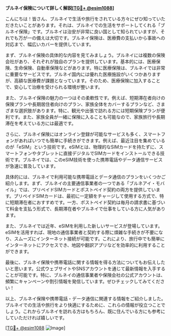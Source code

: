 **ブルネイ保険について詳しく解説[[TG💪+ @esim1088](https://t.me/s/esim1088)]**

こんにちは！皆さん、ブルネイで生活や旅行をされている方々にぜひ知っていただきたいことがあります。それは、ブルネイでの生活をサポートしてくれる「ブルネイ保険」です。ブルネイは治安が非常に良い国として知られていますが、それでも万が一の備えは大切です。ブルネイ保険は、医療費の支払いから事故への対応まで、幅広いカバーを提供しています。

まず、ブルネイ保険の具体的な内容を見てみましょう。ブルネイには複数の保険会社があり、それぞれが独自のプランを提供しています。基本的には、医療保険、生命保険、自動車保険などがあります。特に医療保険は、ブルネイでは非常に重要なサービスです。ブルネイ国内には優れた医療施設がいくつかありますが、高額な医療費が課題となっています。そのため、医療保険に加入することで、安心して治療を受けられる環境が整います。

また、ブルネイ保険の魅力の一つはその柔軟性です。例えば、短期滞在者向けの保険プランや長期居住者向けのプラン、家族全体をカバーするプランなど、さまざまな選択肢があります。特に、観光や出張で訪れる方には短期保険プランが便利です。また、家族全員が一緒に保険に入ることも可能なので、家族旅行や長期滞在を考えている方には最適です。

さらに、ブルネイ保険にはオンライン登録が可能なサービスも多く、スマートフォンがあればいつでも簡単に手続きができます。例えば、最近注目を集めているのが「eSIM」という技術です。eSIMとは、物理的なSIMカードを持たずに、スマートフォンやタブレットに直接デジタルでSIMカードをインストールできる技術です。ブルネイでは、このeSIM技術を使った携帯電話やデータ通信サービスが急速に普及しています。

具体的には、ブルネイで利用可能な携帯電話とデータ通信のプランをいくつかご紹介します。まず、ブルネイの主要通信事業者の一つである「ブルネアイ・モバイル」では、プリペイドSIMカードとポストペイド契約の両方を提供しています。プリペイドSIMカードは、最初に一定額をチャージして使用する方式で、特に短期滞在者におすすめです。一方、ポストペイド契約は毎月の請求書に基づいて料金を支払う形式で、長期滞在者やブルネイで仕事をしている方に人気があります。

また、ブルネイでは近年、eSIMを利用した新しいサービスが登場しています。eSIMを活用すれば、現地の通信事業者と契約する際に煩雑な手続きが不要になり、スムーズにインターネット接続が可能です。これにより、旅行中でも簡単にインターネットにアクセスでき、地図や翻訳アプリなどを効率的に利用することができます。

最後に、ブルネイ保険や携帯電話に関する情報を得る方法についてもお伝えしたいと思います。公式ウェブサイトやSNSアカウントを通じて最新情報を入手することが可能です。特に、ブルネイの通信事業者や保険会社の公式アカウントは、頻繁にキャンペーンや割引情報を発信しています。ぜひチェックしてみてください！

以上、ブルネイ保険や携帯電話・データ通信に関連する情報をご紹介しました。ブルネイでの生活や旅行をより快適にするために、これらの情報が役立つことでしょう。これからブルネイを訪れる方はもちろん、既に住んでいる方にも参考にしていただければ嬉しいです。

[[TG💪+ @esim1088](https://t.me/s/esim1088) ![Image](https://i.postimg.cc/Y0z9fWf4/image.png)]